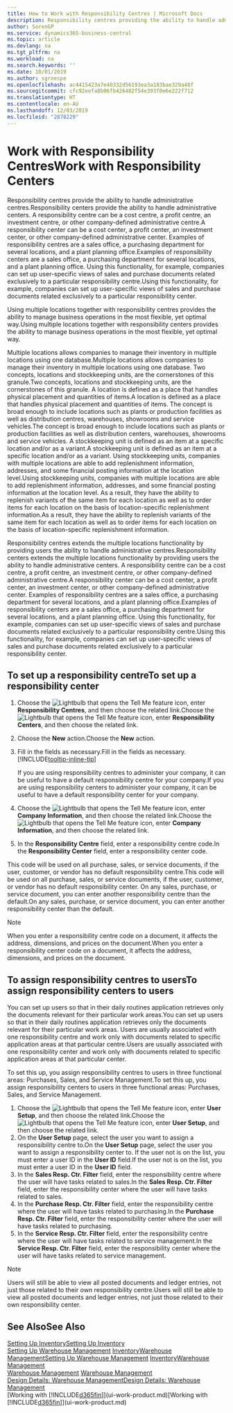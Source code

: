 ```yaml
---
title: How to Work with Responsibility Centres | Microsoft Docs
description: Responsibility centres providing the ability to handle administrative centres. A responsibility centre can be a cost centre, a profit centre, an investment centre, or other company-defined administrative centre.
author: SorenGP
ms.service: dynamics365-business-central
ms.topic: article
ms.devlang: na
ms.tgt_pltfrm: na
ms.workload: na
ms.search.keywords: ''
ms.date: 10/01/2019
ms.author: sgroespe
ms.openlocfilehash: ac4415423a7e40332d56193ea3a183bae329a48f
ms.sourcegitcommit: cfc92eefa8b06fb426482f54e393f0e6e222f712
ms.translationtype: HT
ms.contentlocale: en-AU
ms.lasthandoff: 12/03/2019
ms.locfileid: "2878229"
---
```

# <a name="work-with-responsibility-centers"></a><span data-ttu-id="c52b4-104">Work with Responsibility Centres</span><span class="sxs-lookup"><span data-stu-id="c52b4-104">Work with Responsibility Centers</span></span>
<span data-ttu-id="c52b4-105">Responsibility centres provide the ability to handle administrative centres.</span><span class="sxs-lookup"><span data-stu-id="c52b4-105">Responsibility centers provide the ability to handle administrative centers.</span></span> <span data-ttu-id="c52b4-106">A responsibility centre can be a cost centre, a profit centre, an investment centre, or other company-defined administrative centre.</span><span class="sxs-lookup"><span data-stu-id="c52b4-106">A responsibility center can be a cost center, a profit center, an investment center, or other company-defined administrative center.</span></span> <span data-ttu-id="c52b4-107">Examples of responsibility centres are a sales office, a purchasing department for several locations, and a plant planning office.</span><span class="sxs-lookup"><span data-stu-id="c52b4-107">Examples of responsibility centers are a sales office, a purchasing department for several locations, and a plant planning office.</span></span> <span data-ttu-id="c52b4-108">Using this functionality, for example, companies can set up user-specific views of sales and purchase documents related exclusively to a particular responsibility centre.</span><span class="sxs-lookup"><span data-stu-id="c52b4-108">Using this functionality, for example, companies can set up user-specific views of sales and purchase documents related exclusively to a particular responsibility center.</span></span>  

<span data-ttu-id="c52b4-109">Using multiple locations together with responsibility centres provides the ability to manage business operations in the most flexible, yet optimal way.</span><span class="sxs-lookup"><span data-stu-id="c52b4-109">Using multiple locations together with responsibility centers provides the ability to manage business operations in the most flexible, yet optimal way.</span></span>

<span data-ttu-id="c52b4-110">Multiple locations allows companies to manage their inventory in multiple locations using one database.</span><span class="sxs-lookup"><span data-stu-id="c52b4-110">Multiple locations allows companies to manage their inventory in multiple locations using one database.</span></span> <span data-ttu-id="c52b4-111">Two concepts, locations and stockkeeping units, are the cornerstones of this granule.</span><span class="sxs-lookup"><span data-stu-id="c52b4-111">Two concepts, locations and stockkeeping units, are the cornerstones of this granule.</span></span> <span data-ttu-id="c52b4-112">A location is defined as a place that handles physical placement and quantities of items.</span><span class="sxs-lookup"><span data-stu-id="c52b4-112">A location is defined as a place that handles physical placement and quantities of items.</span></span> <span data-ttu-id="c52b4-113">The concept is broad enough to include locations such as plants or production facilities as well as distribution centres, warehouses, showrooms and service vehicles.</span><span class="sxs-lookup"><span data-stu-id="c52b4-113">The concept is broad enough to include locations such as plants or production facilities as well as distribution centers, warehouses, showrooms and service vehicles.</span></span> <span data-ttu-id="c52b4-114">A stockkeeping unit is defined as an item at a specific location and/or as a variant.</span><span class="sxs-lookup"><span data-stu-id="c52b4-114">A stockkeeping unit is defined as an item at a specific location and/or as a variant.</span></span> <span data-ttu-id="c52b4-115">Using stockkeeping units, companies with multiple locations are able to add replenishment information, addresses, and some financial posting information at the location level.</span><span class="sxs-lookup"><span data-stu-id="c52b4-115">Using stockkeeping units, companies with multiple locations are able to add replenishment information, addresses, and some financial posting information at the location level.</span></span> <span data-ttu-id="c52b4-116">As a result, they have the ability to replenish variants of the same item for each location as well as to order items for each location on the basis of location-specific replenishment information.</span><span class="sxs-lookup"><span data-stu-id="c52b4-116">As a result, they have the ability to replenish variants of the same item for each location as well as to order items for each location on the basis of location-specific replenishment information.</span></span>  

<span data-ttu-id="c52b4-117">Responsibility centres extends the multiple locations functionality by providing users the ability to handle administrative centres.</span><span class="sxs-lookup"><span data-stu-id="c52b4-117">Responsibility centers extends the multiple locations functionality by providing users the ability to handle administrative centers.</span></span> <span data-ttu-id="c52b4-118">A responsibility centre can be a cost centre, a profit centre, an investment centre, or other company-defined administrative centre.</span><span class="sxs-lookup"><span data-stu-id="c52b4-118">A responsibility center can be a cost center, a profit center, an investment center, or other company-defined administrative center.</span></span> <span data-ttu-id="c52b4-119">Examples of responsibility centres are a sales office, a purchasing department for several locations, and a plant planning office.</span><span class="sxs-lookup"><span data-stu-id="c52b4-119">Examples of responsibility centers are a sales office, a purchasing department for several locations, and a plant planning office.</span></span> <span data-ttu-id="c52b4-120">Using this functionality, for example, companies can set up user-specific views of sales and purchase documents related exclusively to a particular responsibility centre.</span><span class="sxs-lookup"><span data-stu-id="c52b4-120">Using this functionality, for example, companies can set up user-specific views of sales and purchase documents related exclusively to a particular responsibility center.</span></span>

## <a name="to-set-up-a-responsibility-center"></a><span data-ttu-id="c52b4-121">To set up a responsibility centre</span><span class="sxs-lookup"><span data-stu-id="c52b4-121">To set up a responsibility center</span></span>  
1.  <span data-ttu-id="c52b4-122">Choose the ![Lightbulb that opens the Tell Me feature](media/ui-search/search_small.png "Tell me what you want to do") icon, enter **Responsibility Centres**, and then choose the related link.</span><span class="sxs-lookup"><span data-stu-id="c52b4-122">Choose the ![Lightbulb that opens the Tell Me feature](media/ui-search/search_small.png "Tell me what you want to do") icon, enter **Responsibility Centers**, and then choose the related link.</span></span>  
2.  <span data-ttu-id="c52b4-123">Choose the **New** action.</span><span class="sxs-lookup"><span data-stu-id="c52b4-123">Choose the **New** action.</span></span>  
3.  <span data-ttu-id="c52b4-124">Fill in the fields as necessary.</span><span class="sxs-lookup"><span data-stu-id="c52b4-124">Fill in the fields as necessary.</span></span> [!INCLUDE[tooltip-inline-tip](includes/tooltip-inline-tip_md.md)]  

    <span data-ttu-id="c52b4-125">If you are using responsibility centres to administer your company, it can be useful to have a default responsibility centre for your company.</span><span class="sxs-lookup"><span data-stu-id="c52b4-125">If you are using responsibility centers to administer your company, it can be useful to have a default responsibility center for your company.</span></span>
4. <span data-ttu-id="c52b4-126">Choose the ![Lightbulb that opens the Tell Me feature](media/ui-search/search_small.png "Tell me what you want to do") icon, enter **Company Information**, and then choose the related link.</span><span class="sxs-lookup"><span data-stu-id="c52b4-126">Choose the ![Lightbulb that opens the Tell Me feature](media/ui-search/search_small.png "Tell me what you want to do") icon, enter **Company Information**, and then choose the related link.</span></span>
5. <span data-ttu-id="c52b4-127">In the **Responsibility Centre** field, enter a responsibility centre code.</span><span class="sxs-lookup"><span data-stu-id="c52b4-127">In the **Responsibility Center** field, enter a responsibility center code.</span></span>

<span data-ttu-id="c52b4-128">This code will be used on all purchase, sales, or service documents, if the user, customer, or vendor has no default responsibility centre.</span><span class="sxs-lookup"><span data-stu-id="c52b4-128">This code will be used on all purchase, sales, or service documents, if the user, customer, or vendor has no default responsibility center.</span></span> <span data-ttu-id="c52b4-129">On any sales, purchase, or service document, you can enter another responsibility centre than the default.</span><span class="sxs-lookup"><span data-stu-id="c52b4-129">On any sales, purchase, or service document, you can enter another responsibility center than the default.</span></span>

> [!NOTE]  
>  <span data-ttu-id="c52b4-130">When you enter a responsibility centre code on a document, it affects the address, dimensions, and prices on the document.</span><span class="sxs-lookup"><span data-stu-id="c52b4-130">When you enter a responsibility center code on a document, it affects the address, dimensions, and prices on the document.</span></span>  

## <a name="to-assign-responsibility-centers-to-users"></a><span data-ttu-id="c52b4-131">To assign responsibility centres to users</span><span class="sxs-lookup"><span data-stu-id="c52b4-131">To assign responsibility centers to users</span></span>  
<span data-ttu-id="c52b4-132">You can set up users so that in their daily routines application retrieves only the documents relevant for their particular work areas.</span><span class="sxs-lookup"><span data-stu-id="c52b4-132">You can set up users so that in their daily routines application retrieves only the documents relevant for their particular work areas.</span></span> <span data-ttu-id="c52b4-133">Users are usually associated with one responsibility centre and work only with documents related to specific application areas at that particular centre.</span><span class="sxs-lookup"><span data-stu-id="c52b4-133">Users are usually associated with one responsibility center and work only with documents related to specific application areas at that particular center.</span></span>  

<span data-ttu-id="c52b4-134">To set this up, you assign responsibility centres to users in three functional areas: Purchases, Sales, and Service Management.</span><span class="sxs-lookup"><span data-stu-id="c52b4-134">To set this up, you assign responsibility centers to users in three functional areas: Purchases, Sales, and Service Management.</span></span>  

1.  <span data-ttu-id="c52b4-135">Choose the ![Lightbulb that opens the Tell Me feature](media/ui-search/search_small.png "Tell me what you want to do") icon, enter **User Setup**, and then choose the related link.</span><span class="sxs-lookup"><span data-stu-id="c52b4-135">Choose the ![Lightbulb that opens the Tell Me feature](media/ui-search/search_small.png "Tell me what you want to do") icon, enter **User Setup**, and then choose the related link.</span></span>  
2.  <span data-ttu-id="c52b4-136">On the **User Setup** page, select the user you want to assign a responsibility centre to.</span><span class="sxs-lookup"><span data-stu-id="c52b4-136">On the **User Setup** page, select the user you want to assign a responsibility center to.</span></span> <span data-ttu-id="c52b4-137">If the user not is on the list, you must enter a user ID in the **User ID** field.</span><span class="sxs-lookup"><span data-stu-id="c52b4-137">If the user not is on the list, you must enter a user ID in the **User ID** field.</span></span>  
3.  <span data-ttu-id="c52b4-138">In the **Sales Resp. Ctr. Filter** field, enter the responsibility centre where the user will have tasks related to sales.</span><span class="sxs-lookup"><span data-stu-id="c52b4-138">In the **Sales Resp. Ctr. Filter** field, enter the responsibility center where the user will have tasks related to sales.</span></span>  
4.  <span data-ttu-id="c52b4-139">In the **Purchase Resp. Ctr. Filter** field, enter the responsibility centre where the user will have tasks related to purchasing.</span><span class="sxs-lookup"><span data-stu-id="c52b4-139">In the **Purchase Resp. Ctr. Filter** field, enter the responsibility center where the user will have tasks related to purchasing.</span></span>  
5.  <span data-ttu-id="c52b4-140">In the **Service Resp. Ctr. Filter** field, enter the responsibility centre where the user will have tasks related to service management.</span><span class="sxs-lookup"><span data-stu-id="c52b4-140">In the **Service Resp. Ctr. Filter** field, enter the responsibility center where the user will have tasks related to service management.</span></span>  

> [!NOTE]  
>  <span data-ttu-id="c52b4-141">Users will still be able to view all posted documents and ledger entries, not just those related to their own responsibility centre.</span><span class="sxs-lookup"><span data-stu-id="c52b4-141">Users will still be able to view all posted documents and ledger entries, not just those related to their own responsibility center.</span></span>

## <a name="see-also"></a><span data-ttu-id="c52b4-142">See Also</span><span class="sxs-lookup"><span data-stu-id="c52b4-142">See Also</span></span>  
[<span data-ttu-id="c52b4-143">Setting Up Inventory</span><span class="sxs-lookup"><span data-stu-id="c52b4-143">Setting Up Inventory</span></span>](inventory-setup-inventory.md)  
<span data-ttu-id="c52b4-144">[Setting Up Warehouse Management](warehouse-setup-warehouse.md)
[Inventory](inventory-manage-inventory.md)[Warehouse Management](warehouse-manage-warehouse.md)</span><span class="sxs-lookup"><span data-stu-id="c52b4-144">[Setting Up Warehouse Management](warehouse-setup-warehouse.md)
[Inventory](inventory-manage-inventory.md)[Warehouse Management](warehouse-manage-warehouse.md)</span></span>  
<span data-ttu-id="c52b4-145">[Warehouse Management](warehouse-manage-warehouse.md)  </span><span class="sxs-lookup"><span data-stu-id="c52b4-145">[Warehouse Management](warehouse-manage-warehouse.md)  </span></span>  
[<span data-ttu-id="c52b4-146">Design Details: Warehouse Management</span><span class="sxs-lookup"><span data-stu-id="c52b4-146">Design Details: Warehouse Management</span></span>](design-details-warehouse-management.md)  
<span data-ttu-id="c52b4-147">[Working with [!INCLUDE[d365fin](includes/d365fin_md.md)]](ui-work-product.md)</span><span class="sxs-lookup"><span data-stu-id="c52b4-147">[Working with [!INCLUDE[d365fin](includes/d365fin_md.md)]](ui-work-product.md)</span></span>
